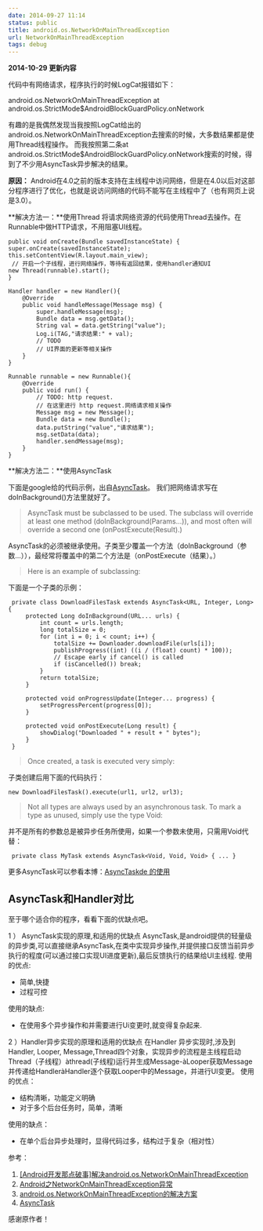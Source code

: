 ```yaml
---
date: 2014-09-27 11:14
status: public
title: android.os.NetworkOnMainThreadException
url: NetworkOnMainThreadException
tags: debug
---
```


**2014-10-29 更新内容**

代码中有网络请求，程序执行的时候LogCat报错如下：

android.os.NetworkOnMainThreadException
at android.os.StrictMode$AndroidBlockGuardPolicy.onNetwork

有趣的是我偶然发现当我按照LogCat给出的android.os.NetworkOnMainThreadException去搜索的时候，大多数结果都是使用Thread线程操作。
而我按照第二条at android.os.StrictMode$AndroidBlockGuardPolicy.onNetwork搜索的时候，得到了不少用AsyncTask异步解决的结果。

**原因：**
Android在4.0之前的版本支持在主线程中访问网络，但是在4.0以后对这部分程序进行了优化，也就是说访问网络的代码不能写在主线程中了（也有网页上说是3.0）。

**解决方法一：**使用Thread
将请求网络资源的代码使用Thread去操作。在Runnable中做HTTP请求，不用阻塞UI线程。


    public void onCreate(Bundle savedInstanceState) {
    super.onCreate(savedInstanceState);
    this.setContentView(R.layout.main_view);
     // 开启一个子线程，进行网络操作，等待有返回结果，使用handler通知UI  
    new Thread(runnable).start();
    }

    Handler handler = new Handler(){
        @Override
        public void handleMessage(Message msg) {
            super.handleMessage(msg);
            Bundle data = msg.getData();
            String val = data.getString("value");
            Log.i(TAG,"请求结果:" + val);
            // TODO  
            // UI界面的更新等相关操作  
        }
    }
    
    Runnable runnable = new Runnable(){
        @Override
        public void run() {
            // TODO: http request.
            // 在这里进行 http request.网络请求相关操作  
            Message msg = new Message();
            Bundle data = new Bundle();
            data.putString("value","请求结果");
            msg.setData(data);
            handler.sendMessage(msg);
        }
    }
**解决方法二：**使用AsyncTask

下面是google给的代码示例，出自[AsyncTask](http://developer.android.com/reference/android/os/AsyncTask.html)。
我们把网络请求写在doInBackground()方法里就好了。

>AsyncTask must be subclassed to be used. The subclass will override at least one method (doInBackground(Params...)), and most often will override a second one (onPostExecute(Result).)

AsyncTask的必须被继承使用。子类至少覆盖一个方法（doInBackground（参数...）），最经常将覆盖中的第二个方法是（onPostExecute（结果）。）

>Here is an example of subclassing:

下面是一个子类的示例：

     private class DownloadFilesTask extends AsyncTask<URL, Integer, Long> {
         protected Long doInBackground(URL... urls) {
             int count = urls.length;
             long totalSize = 0;
             for (int i = 0; i < count; i++) {
                 totalSize += Downloader.downloadFile(urls[i]);
                 publishProgress((int) ((i / (float) count) * 100));
                 // Escape early if cancel() is called
                 if (isCancelled()) break;
             }
             return totalSize;
         }

         protected void onProgressUpdate(Integer... progress) {
             setProgressPercent(progress[0]);
         }

         protected void onPostExecute(Long result) {
             showDialog("Downloaded " + result + " bytes");
         }
     }
 
>Once created, a task is executed very simply:

子类创建后用下面的代码执行：

 	new DownloadFilesTask().execute(url1, url2, url3);  
>Not all types are always used by an asynchronous task. To mark a type as unused, simply use the type Void:

并不是所有的参数总是被异步任务所使用，如果一个参数未使用，只需用Void代替：


	 private class MyTask extends AsyncTask<Void, Void, Void> { ... }

更多AsyncTask可以参看本博：[AsyncTaskde 的使用](http://codesimple.bitcron.com/post/android/asynctaskde-de-shi-yong "AsyncTaskde 的使用")
## AsyncTask和Handler对比 ##

至于哪个适合你的程序，看看下面的优缺点吧。

1 ） AsyncTask实现的原理,和适用的优缺点
AsyncTask,是android提供的轻量级的异步类,可以直接继承AsyncTask,在类中实现异步操作,并提供接口反馈当前异步执行的程度(可以通过接口实现UI进度更新),最后反馈执行的结果给UI主线程.
使用的优点:
-   简单,快捷
-  过程可控   
  
使用的缺点:
-  在使用多个异步操作和并需要进行Ui变更时,就变得复杂起来.

2 ）Handler异步实现的原理和适用的优缺点
在Handler 异步实现时,涉及到 Handler, Looper, Message,Thread四个对象，实现异步的流程是主线程启动Thread（子线程）àthread(子线程)运行并生成Message-àLooper获取Message并传递给HandleràHandler逐个获取Looper中的Message，并进行UI变更。
使用的优点：
- 结构清晰，功能定义明确
- 对于多个后台任务时，简单，清晰

使用的缺点：
- 在单个后台异步处理时，显得代码过多，结构过于复杂（相对性）

 
参考：
1. [[Android开发那点破事]解决android.os.NetworkOnMainThreadException](http://www.2cto.com/kf/201402/281526.html)
2. [Android之NetworkOnMainThreadException异常](http://blog.csdn.net/mad1989/article/details/25964495)
3. [android.os.NetworkOnMainThreadException的解决方案](http://www.cnblogs.com/kissazi2/p/3153307.html)
4. [AsyncTask](http://developer.android.com/reference/android/os/AsyncTask.html)

感谢原作者！